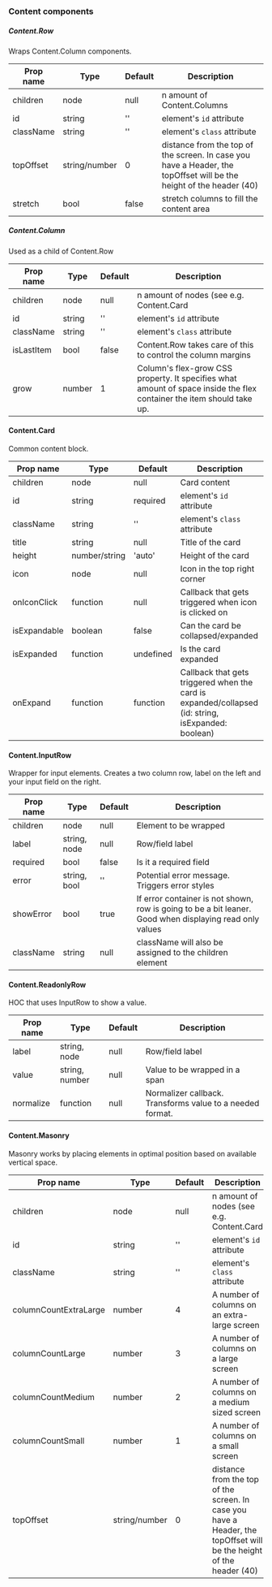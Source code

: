 ### Content components

##### Content.Row
Wraps Content.Column components.

| Prop name                | Type             | Default    | Description                               |
| ------------------------ | ---------------- | ---------- | ------------------------------------------|
| children                 | node             | null       | n amount of Content.Columns               |
| id                       | string           | ''         | element's `id` attribute                  |
| className                | string           | ''         | element's `class` attribute               |
| topOffset                | string/number    | 0          | distance from the top of the screen. In case you have a Header, the topOffset will be the height of the header (40) |
| stretch                  | bool             | false      | stretch columns to fill the content area  |

##### Content.Column
Used as a child of Content.Row

| Prop name                | Type             | Default    | Description                               |
| ------------------------ | ---------------- | ---------- | ------------------------------------------|
| children                 | node             | null       | n amount of nodes (see e.g. Content.Card  |
| id                       | string           | ''         | element's `id` attribute                  |
| className                | string           | ''         | element's `class` attribute               |
| isLastItem               | bool             | false      | Content.Row takes care of this to control the column margins |
| grow                     | number           | 1          | Column's flex-grow CSS property. It specifies what amount of space inside the flex container the item should take up. |           

#### Content.Card
Common content block.

| Prop name                | Type             | Default    | Description                               |
| ------------------------ | ---------------- | ---------- | ------------------------------------------|
| children                 | node             | null       | Card content                              |
| id                       | string           | required   | element's `id` attribute                  |
| className                | string           | ''         | element's `class` attribute               |
| title                    | string           | null       | Title of the card                         |
| height                   | number/string    | 'auto'     | Height of the card                        |
| icon                     | node             | null       | Icon in the top right corner              |
| onIconClick              | function         | null       | Callback that gets triggered when icon is clicked on |
| isExpandable             | boolean          | false      | Can the card be collapsed/expanded |
| isExpanded               | function         | undefined  | Is the card expanded |
| onExpand                 | function         | function   | Callback that gets triggered when the card is expanded/collapsed (id: string, isExpanded: boolean) |

#### Content.InputRow
Wrapper for input elements. Creates a two column row, label on the left and your input field
on the right.

| Prop name                | Type             | Default    | Description                               |
| ------------------------ | ---------------- | ---------- | ------------------------------------------|
| children                 | node             | null       | Element to be wrapped                     |
| label                    | string, node     | null       | Row/field label                           |
| required                 | bool             | false      | Is it a required field                    |
| error                    | string, bool     | ''         | Potential error message. Triggers error styles |
| showError                | bool             | true       | If error container is not shown, row is going to be a bit leaner. Good when displaying read only values |
| className                | string           | null       | className will also be assigned to the children element |

#### Content.ReadonlyRow
HOC that uses InputRow to show a value.

| Prop name                | Type             | Default    | Description                               |
| ------------------------ | ---------------- | ---------- | ------------------------------------------|
| label                    | string, node     | null       | Row/field label                           |
| value                    | string, number   | null       | Value to be wrapped in a span             |
| normalize                | function         | null       | Normalizer callback. Transforms value to a needed format. |

#### Content.Masonry
Masonry works by placing elements in optimal position based on available vertical space.

| Prop name                | Type             | Default    | Description                               |
| ------------------------ | ---------------- | ---------- | ------------------------------------------|
| children                 | node             | null       | n amount of nodes (see e.g. Content.Card  |
| id                       | string           | ''         | element's `id` attribute                  |
| className                | string           | ''         | element's `class` attribute               |
| columnCountExtraLarge    | number           | 4          | A number of columns on an extra-large screen |
| columnCountLarge         | number           | 3          | A number of columns on a large screen |
| columnCountMedium        | number           | 2          | A number of columns on a medium sized screen |
| columnCountSmall         | number           | 1          | A number of columns on a small screen |
| topOffset                | string/number    | 0          | distance from the top of the screen. In case you have a Header, the topOffset will be the height of the header (40) |
